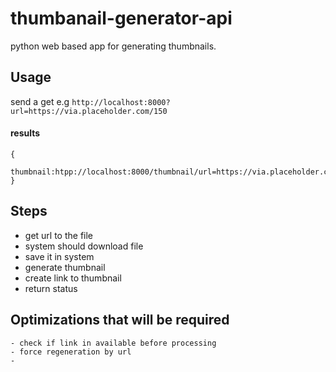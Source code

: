 # thumbanail-generator-api

python web based app for generating thumbnails.

## Usage 
 send a get e.g `http://localhost:8000?url=https://via.placeholder.com/150`
 
 
 #### results 
 
 ```
 {
    thumbnail:htpp://localhost:8000/thumbnail/url=https://via.placeholder.com/150
 }
 ```

 ## Steps 
   - get url to the file
   - system should download file
   - save it in system 
   - generate thumbnail 
   - create link to thumbnail
   - return status 

 ## Optimizations that will be required
    - check if link in available before processing
    - force regeneration by url
    -  
